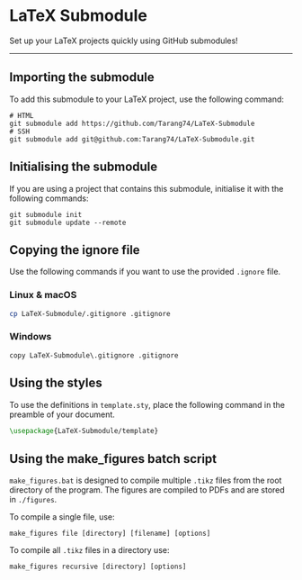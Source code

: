 # LaTeX Submodule

Set up your LaTeX projects quickly using GitHub submodules!

----

## Importing the submodule

To add this submodule to your LaTeX project, use the following command:

```shell
# HTML
git submodule add https://github.com/Tarang74/LaTeX-Submodule
# SSH
git submodule add git@github.com:Tarang74/LaTeX-Submodule.git
```

## Initialising the submodule

If you are using a project that contains this submodule, initialise it with the following commands:

```shell
git submodule init
git submodule update --remote
```

## Copying the ignore file

Use the following commands if you want to use the provided `.ignore` file.

### Linux & macOS

```bash
cp LaTeX-Submodule/.gitignore .gitignore
```

### Windows

```batch
copy LaTeX-Submodule\.gitignore .gitignore
```

## Using the styles

To use the definitions in `template.sty`, place the following command in the preamble of your document.

```latex
\usepackage{LaTeX-Submodule/template}
```

## Using the make_figures batch script

`make_figures.bat` is designed to compile multiple `.tikz` files from the root directory of the program.
The figures are compiled to PDFs and are stored in `./figures`.

To compile a single file, use:

```shell
make_figures file [directory] [filename] [options]
```

To compile all `.tikz` files in a directory use:

```shell
make_figures recursive [directory] [options]
```